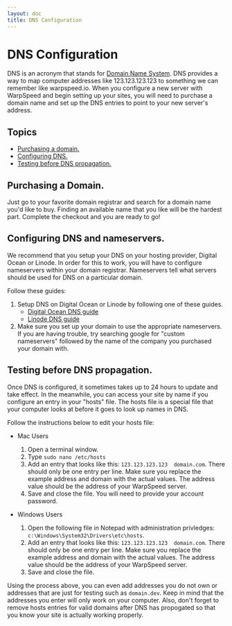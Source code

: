 ```yaml
---
layout: doc
title: DNS Configuration
---
```


# DNS Configuration

DNS is an acronym that stands for [Domain Name System](http://en.wikipedia.org/wiki/Domain_Name_System). DNS provides a way to map computer addresses like 123.123.123.123 to something we can remember like warpspeed.io. When you configure a new server with WarpSpeed and begin setting up your sites, you will need to purchase a domain name and set up the DNS entries to point to your new server's address.

## Topics

- [Purchasing a domain.](#purchase-a-domain)
- [Configuring DNS.](#configuring-dns-and-nameservers)
- [Testing before DNS propagation.](#testing)

## <a name="purchase-a-domain"></a>Purchasing a Domain.

Just go to your favorite domain registrar and search for a domain name you'd like to buy. Finding an available name that you like will be the hardest part. Complete the checkout and you are ready to go!

## <a name="configuring-dns-and-nameservers"></a>Configuring DNS and nameservers.

We recommend that you setup your DNS on your hosting provider, Digital Ocean or Linode. In order for this to work, you will have to configure nameservers within your domain registrar. Nameservers tell what servers should be used for DNS on a particular domain.

Follow these guides:

1. Setup DNS on Digital Ocean or Linode by following one of these guides.
	- [Digital Ocean DNS guide](https://www.digitalocean.com/community/tutorials/how-to-set-up-a-host-name-with-digitalocean)
	- [Linode DNS guide](https://www.linode.com/docs/networking/dns/dns-manager)
1. Make sure you set up your domain to use the appropriate nameservers. If you are having trouble, try searching google for "custom nameservers" followed by the name of the company you purchased your domain with.

## <a name="testing"></a>Testing before DNS propagation.

Once DNS is configured, it sometimes takes up to 24 hours to update and take effect. In the meanwhile, you can access your site by name if you configure an entry in your "hosts" file. The hosts file is a special file that your computer looks at before it goes to look up names in DNS.

Follow the instructions below to edit your hosts file:

- Mac Users
	1. Open a terminal window.
	1. Type `sudo nano /etc/hosts`
	1. Add an entry that looks like this: `123.123.123.123  domain.com`. There should only be one entry per line. Make sure you replace the example address and domain with the actual values. The address value should be the address of your WarpSpeed server.
	1. Save and close the file. You will need to provide your account password.

- Windows Users
	1. Open the following file in Notepad with administration privledges: `c:\Windows\System32\Drivers\etc\hosts`.
	1. Add an entry that looks like this: `123.123.123.123  domain.com`. There should only be one entry per line. Make sure you replace the example address and domain with the actual values. The address value should be the address of your WarpSpeed server.
	1. Save and close the file.

Using the process above, you can even add addresses you do not own or addresses that are just for testing such as `domain.dev`. Keep in mind that the addresses you enter will only work on your computer. Also, don't forget to remove hosts entries for valid domains after DNS has propogated so that you know your site is actually working properly.
